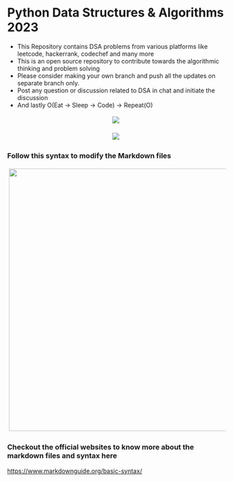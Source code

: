 # Python Data Structures & Algorithms 2023
- This Repository contains DSA problems from various platforms like leetcode, hackerrank, codechef and many more
- This is an open source repository to contribute towards the algorithmic thinking and problem solving
- Please consider making your own branch and push all the updates on separate branch only.
- Post any question or discussion related to DSA in chat and initiate the discussion
- And lastly O(Eat -> Sleep -> Code) -> Repeat(O)  
<p align="center">
<img src="https://user-images.githubusercontent.com/54584388/221481720-339acd7f-eb17-41db-bff7-b0f91fbdece4.gif" style="vertical-align:top; margin:4px">
</p>
<p align="center">
<img src="https://user-images.githubusercontent.com/54584388/221481971-576a5a5f-2fd0-4a63-8872-7fd766346df2.gif" style="vertical-align:top; margin:4px">
</p>

### Follow this syntax to modify the Markdown files
<p align="center">
<img width="609" src="https://user-images.githubusercontent.com/54584388/219150697-f57772e7-6802-49e1-8cad-bd57d8cef7b4.png" style="vertical-align:top; margin:4px">
</p>

### Checkout the official websites to know more about the markdown files and syntax here
https://www.markdownguide.org/basic-syntax/
